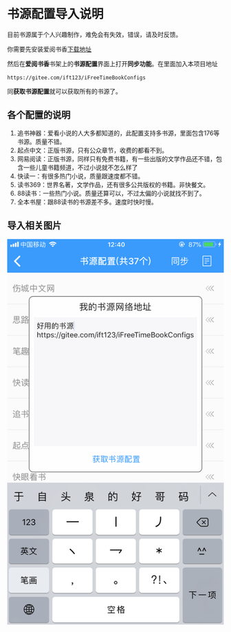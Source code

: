 # 书源配置导入说明

目前书源属于个人兴趣制作，难免会有失效，错误，请及时反馈。


你需要先安装爱阅书香[下载地址](https://itunes.apple.com/cn/app/e7-88-b1-e9-98-85-e4-b9-a6-e9-a6-99/id1137819437?mt=8)

然后在**爱阅书香**书架上的**书源配置**界面上打开**同步功能**。在里面加入本项目地址

```
https://gitee.com/ift123/iFreeTimeBookConfigs
```

同**获取书源配置**就可以获取所有的书源了。

## 各个配置的说明
1. 追书神器：爱看小说的人大多都知道的，此配置支持多书源，里面包含176等书源。质量不错。
2. 起点中文：正版书源，只有公众章节，收费的都看不到。
3. 网易阅读：正版书源，同样只有免费书籍，有一些出版的文学作品还不错，包含一些儿童书籍频道，不过小说就不怎么样了
4. 快读一：有很多热门小说，质量跟速度都不错。
5. 读书369：世界名著，文学作品，还有很多公共版权的书籍。非快餐文。
6. 88读书：一些热门小说。质量还算可以，不过太偏的小说就找不到了。
7. 全本书屋：跟88读书的书源差不多。速度时快时慢。

## 导入相关图片
![](/files/synGit.PNG)

